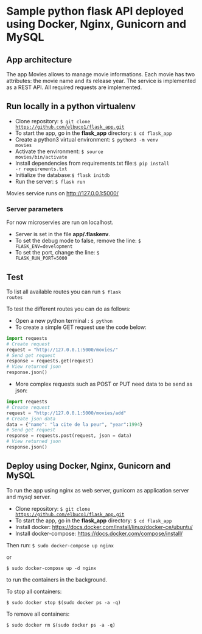 # Sample python flask API deployed using Docker, Nginx, Gunicorn and MySQL

## App architecture

The app Movies allows to manage movie informations. Each movie has two attributes: the movie name and its release year. The service is implemented as a REST API. All required requests are implemented.

## Run locally in a python virtualenv
* Clone repository: <code>$ git clone https://github.com/elbuco1/flask_app.git</code>
* To start the app, go in the **flask_app** directory: <code>$ cd flask_app</code>
* Create a python3 virtual environment: <code>$ python3 -m venv movies</code>
* Activate the environment: <code>$ source movies/bin/activate</code>
* Install dependencies from requirements.txt file:<code>$ pip install -r requirements.txt</code>
* Initialize the database:<code>$ flask initdb</code>
* Run the server: <code>$ flask run</code>

Movies service runs on http://127.0.0.1:5000/
### Server parameters
For now microservies are run on localhost.
* Server is set in the file **app/.flaskenv**.
* To set the debug mode to false, remove the line: <code>$ FLASK_ENV=development</code>
* To set the port, change the line: <code>$ FLASK_RUN_PORT=5000</code>


## Test
To list all available routes you can run <code>$ flask routes</code>

To test the different routes you can do as follows:
* Open a new python terminal : <code>$ python</code>
* To create a simple GET request use the code below:
```python
import requests
# Create request
request = "http://127.0.0.1:5000/movies/"
# Send get request
response = requests.get(request)
# View returned json
response.json()
```
* More complex requests such as POST or PUT need data to be send as json:
```python
import requests
# Create request
request = "http://127.0.0.1:5000/movies/add"
# Create json data
data = {"name": "la cite de la peur", "year":1994}
# Send get request
response = requests.post(request, json = data)
# View returned json
response.json()
```
## Deploy using Docker, Nginx, Gunicorn and MySQL
To run the app using nginx as web server, gunicorn as application server
and mysql server. 
* Clone repository: <code>$ git clone https://github.com/elbuco1/flask_app.git</code>
* To start the app, go in the **flask_app** directory: <code>$ cd flask_app</code>
* Install docker: https://docs.docker.com/install/linux/docker-ce/ubuntu/
* Install docker-compose: https://docs.docker.com/compose/install/

Then run:
<code>$ sudo docker-compose up nginx </code>

or 

<code>$ sudo docker-compose up -d nginx </code> 

to run the containers in the background.

To stop all containers:

<code>$ sudo docker stop $(sudo docker ps -a -q)</code> 

To remove all containers:

<code>$ sudo docker rm $(sudo docker ps -a -q)</code> 


